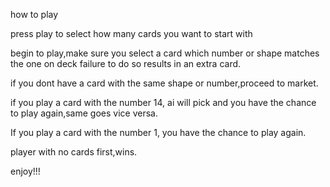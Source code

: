 how to play

press play to select how many cards you want to start with

begin to play,make sure you select a card which number or shape matches the one on deck failure to do so results in an extra card.

if you dont have a card with the same shape or number,proceed to market.

if you play a card with the number 14, ai will pick and you have the chance to play again,same goes vice versa.

If you play a card with the number 1, you have the chance to play again.

player with no cards first,wins.

enjoy!!!
